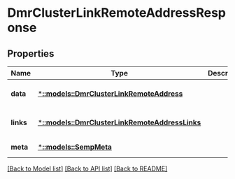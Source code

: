 # DmrClusterLinkRemoteAddressResponse

## Properties
Name | Type | Description | Notes
------------ | ------------- | ------------- | -------------
**data** | [***::models::DmrClusterLinkRemoteAddress**](DmrClusterLinkRemoteAddress.md) |  | [optional] [default to null]
**links** | [***::models::DmrClusterLinkRemoteAddressLinks**](DmrClusterLinkRemoteAddressLinks.md) |  | [optional] [default to null]
**meta** | [***::models::SempMeta**](SempMeta.md) |  | [default to null]

[[Back to Model list]](../README.md#documentation-for-models) [[Back to API list]](../README.md#documentation-for-api-endpoints) [[Back to README]](../README.md)


